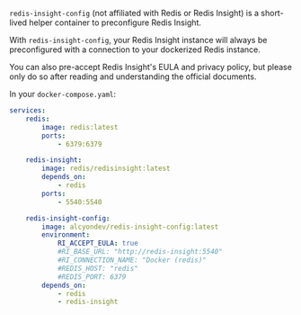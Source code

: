 `redis-insight-config` (not affiliated with Redis or Redis Insight) is a short-lived helper container to preconfigure Redis Insight.

With `redis-insight-config`, your Redis Insight instance will always be preconfigured with a connection to your dockerized Redis instance.

You can also pre-accept Redis Insight's EULA and privacy policy, but please only do so after reading and understanding the official documents.

In your `docker-compose.yaml`:
```yaml
services:
    redis:
        image: redis:latest
        ports:
            - 6379:6379

    redis-insight:
        image: redis/redisinsight:latest
        depends_on:
            - redis
        ports:
            - 5540:5540

    redis-insight-config:
        image: alcyondev/redis-insight-config:latest
        environment:
            RI_ACCEPT_EULA: true
            #RI_BASE_URL: "http://redis-insight:5540"
            #RI_CONNECTION_NAME: "Docker (redis)"
            #REDIS_HOST: "redis"
            #REDIS_PORT: 6379
        depends_on:
            - redis
            - redis-insight
```
